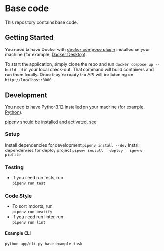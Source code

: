 # Base code
This repository contains base code.


## Getting Started
You need to have Docker with [docker-compose plugin](https://docs.docker.com/compose/install/linux/) installed on your machine (for example, [Docker Desktop](https://docs.docker.com/desktop/release-notes/)).

To start the application, simply clone the repo and run `docker compose up --build -d` in your local check-out. That command will build containers and run them locally. Once they're ready the API will be listening on `http://localhost:8000`.

## Development

You need to have Python3.12 installed on your machine (for example, [Python](https://www.python.org/downloads/release/python-3120/)).

pipenv should be installed and activated, [see](https://pipenv.pypa.io/en/latest/)

### Setup
Install dependencies for development `pipenv install --dev`
Install dependencies for deploy project `pipenv install --deploy --ignore-pipfile`


### Testing
- If you need run tests, run <br> `pipenv run test`

### Code Style
- To sort imports, run <br> `pipenv run beatify`
- If you need run linter, run <br> `pipenv run lint`

#### Example CLI
```
python app/cli.py base example-task
```
